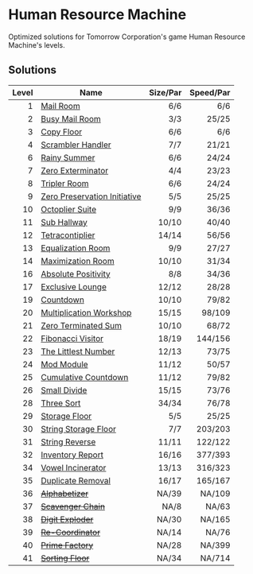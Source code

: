 # Human Resource Machine
Optimized solutions for Tomorrow Corporation's game Human Resource Machine's levels.

## Solutions

| Level | Name                                                                 | Size/Par | Speed/Par |
| ----: | -------------------------------------------------------------------- | -------: | --------: |
| 1     | [Mail Room](01_-_Mail_Room.md)                                       | 6/6      | 6/6       |
| 2     | [Busy Mail Room](02_-_Busy_Mail_Room.md)                             | 3/3      | 25/25     |
| 3     | [Copy Floor](03_-_Copy_Floor.md)                                     | 6/6      | 6/6       |
| 4     | [Scrambler Handler](04_-_Scrambler_Handler.md)                       | 7/7      | 21/21     |
| 6     | [Rainy Summer](06_-_Rainy_Summer.md)                                 | 6/6      | 24/24     |
| 7     | [Zero Exterminator](07_-_Zero_Exterminator.md)                       | 4/4      | 23/23     |
| 8     | [Tripler Room](08_-_Tripler_Room.md)                                 | 6/6      | 24/24     |
| 9     | [Zero Preservation Initiative](09_-_Zero_Preservation_Initiative.md) | 5/5      | 25/25     |
| 10    | [Octoplier Suite](10_-_Octoplier_Suite.md)                           | 9/9      | 36/36     |
| 11    | [Sub Hallway](11_-_Sub_Hallway.md)                                   | 10/10    | 40/40     |
| 12    | [Tetracontiplier](12_-_Tetracontiplier.md)                           | 14/14    | 56/56     |
| 13    | [Equalization Room](13_-_Equalization_Room.md)                       | 9/9      | 27/27     |
| 14    | [Maximization Room](14_-_Maximization_Room.md)                       | 10/10    | 31/34     |
| 16    | [Absolute Positivity](15_-_Absolute_Positivity.md)                   | 8/8      | 34/36     |
| 17    | [Exclusive Lounge](17_-_Exclusive_Lounge.md)                         | 12/12    | 28/28     |
| 19    | [Countdown](19_-_Countdown.md)                                       | 10/10    | 79/82     |
| 20    | [Multiplication Workshop](20_-_Multiplication_Workshop.md)           | 15/15    | 98/109    |
| 21    | [Zero Terminated Sum](21_-_Zero_Terminated_Sum.md)                   | 10/10    | 68/72     |
| 22    | [Fibonacci Visitor](22_-_Fibonacci_Visitor.md)                       | 18/19    | 144/156   |
| 23    | [The Littlest Number](23_-_The_Littlest_Number.md)                   | 12/13    | 73/75     |
| 24    | [Mod Module](24_-_Mod_Module.md)                                     | 11/12    | 50/57     |
| 25    | [Cumulative Countdown](25_-_Cumulative_Countdown.md)                 | 11/12    | 79/82     |
| 26    | [Small Divide](26_-_Small_Divide.md)                                 | 15/15    | 73/76     |
| 28    | [Three Sort](28_-_Three_Sort.md)                                     | 34/34    | 76/78     |
| 29    | [Storage Floor](29_-_Storage_Floor.md)                               | 5/5      | 25/25     |
| 30    | [String Storage Floor](30_-_String_Storage_Floor.md)                 | 7/7      | 203/203   |
| 31    | [String Reverse](31_-_String_Reverse.md)                             | 11/11    | 122/122   |
| 32    | [Inventory Report](32_-_Inventory_Report.md)                         | 16/16    | 377/393   |
| 34    | [Vowel Incinerator](34_-_Vowel_Incinerator.md)                       | 13/13    | 316/323   |
| 35    | [Duplicate Removal](35_-_Duplicate_Removal.md)                       | 16/17    | 165/167   |
| 36    | ~~[Alphabetizer](36_-_Alphabetizer.md)~~                             | NA/39    | NA/109    |
| 37    | ~~[Scavenger Chain](37_-_Scavenger_Chain.md)~~                       | NA/8     | NA/63     |
| 38    | ~~[Digit Exploder](38_-_Digit_Exploder.md)~~                         | NA/30    | NA/165    |
| 39    | ~~[Re-Coordinator](39_-_Re-Coordinator.md)~~                         | NA/14    | NA/76     |
| 40    | ~~[Prime Factory](40_-_Prime_Factory.md)~~                           | NA/28    | NA/399    |
| 41    | ~~[Sorting Floor](41_-_Sorting_Floor.md)~~                           | NA/34    | NA/714    |
